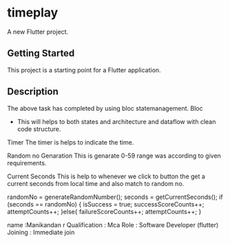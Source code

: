 # timeplay

A new Flutter project.

## Getting Started

This project is a starting point for a Flutter application.

 
## Description

The above task has completed by using bloc statemanagement.
Bloc
  * This will helps to both states and architecture and dataflow with clean code structure.

Timer 
   The timer is helps to indicate the time.

Random no Genaration 
   This is genarate 0-59 range was according to given requirements. 
 
Current Seconds
   This is help to whenever we click to button the get a current seconds from local time and also match to random no.

 randomNo = generateRandomNumber();
    seconds = getCurrentSeconds();
    if (seconds == randomNo) {
          isSuccess = true;
      successScoreCounts++;
      attemptCounts++;
    }else{
    failureScoreCounts++;
      attemptCounts++;
    }


name :Manikandan r 
Qualification : Mca
Role : Software Developer (flutter)
Joining : Immediate join

   
 
